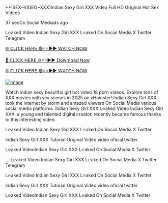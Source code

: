 ++!SEX~VIDEO~XXX)Indian Sexy Girl XXX Video Full HD Original Hot Sex Videos


37 secOn Social Mediads ago

L𝚎aked Video Indian Sexy Girl XXX L𝚎aked On Social Media X Twitter Telegram

[🌐 𝖢𝖫𝖨𝖢𝖪 𝖧𝖤𝖱𝖤 🟢==►► 𝖶𝖠𝖳𝖢𝖧 𝖭𝖮𝖶](https://3-tanei-pinik.blogspot.com/2025/02/viral-video.html)

[🔴 𝖢𝖫𝖨𝖢𝖪 𝖧𝖤𝖱𝖤 🌐==►► 𝖣𝗈𝗐𝗇𝗅𝗈𝖺𝖽 𝖭𝗈𝗐](https://3-tanei-pinik.blogspot.com/2025/02/viral-video.html)

[🌐 𝖢𝖫𝖨𝖢𝖪 𝖧𝖤𝖱𝖤 🟢==►► 𝖶𝖠𝖳𝖢𝖧 𝖭𝖮𝖶](https://3-tanei-pinik.blogspot.com/2025/02/viral-video.html)

[![Image](https://github.com/user-attachments/assets/ff3b7bd4-415c-4ca3-a6c8-b1f096193c29)](https://3-tanei-pinik.blogspot.com/2025/02/viral-video.html)

Watch indian sexy beautiful girl hot video 18 porn videos. Explore tons of XXX movies with sex scenes in 2025 on xHamster!
Indian Sexy Girl XXX took the internet by storm and amazed viewers On Social Media various social media platforms. Indian Sexy Girl XXX,L𝚎aked Video Indian Sexy Girl XXX. a young and talented digital creator, recently became famous thanks to this interesting video.

L𝚎aked Video Indian Sexy Girl XXX L𝚎aked On Social Media X Twitter

Indian Sexy Girl XXX Tutorial Original Video video oficial twitter

L𝚎aked VideoIndian Sexy Girl XXX L𝚎aked On Social Media X Twitter

....L𝚎aked Video Indian Sexy Girl XXX L𝚎aked On Social Media X Twitter Telegram

L𝚎aked Video Indian Sexy Girl XXX L𝚎aked On Social Media X Twitter

Indian Sexy Girl XXX Tutorial Original Video video oficial twitter

L𝚎aked VideoIndian Sexy Girl XXX L𝚎aked On Social Media X Twitter
